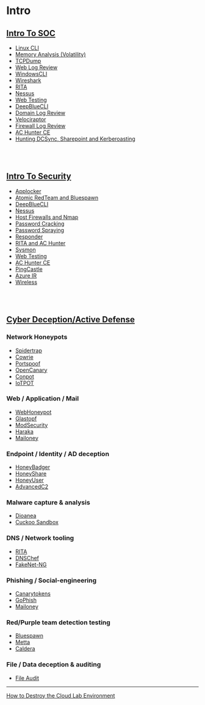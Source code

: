 # Intro
## [Intro To SOC]()

  - [Linux CLI](Tools/IntroClass/LinuxCLI/LinuxCLI.md)
  - [Memory Analysis (Volatility)](Tools/IntroClass/Memory/MemoryAnalysis(Volatility).md)
  - [TCPDump](Tools/IntroClass/TCPDump/TCPDump.md)
  - [Web Log Review](Tools/IntroClass/WebLogReview/WebLogReview.md)
  - [WindowsCLI](Tools/IntroClass/WindowsCLI/WindowsCLI.md)
  - [Wireshark](Tools/IntroClass/Wireshark/Wireshark.md)
  - [RITA](Tools/IntroClass/RITA/RITA.md)
  - [Nessus](Tools/IntroClass/nessus/Nessus.md)
  - [Web Testing](Tools/IntroClass/WebTesting/WebTesting.md)
  - [DeepBlueCLI](Tools/IntroClass/deepbluecli/DeepBlueCLI.md)
  - [Domain Log Review](Tools/IntroClass/DomainLogReview/DomainLogReview.md)
  - [Velociraptor](Tools/IntroClass/Velociraptor/Velociraptor.md)
  - [Firewall Log Review](Tools/IntroClass/FirewallLog/FirewallLog.md)
  - [AC Hunter CE](Tools/IntroClass/ACHCE/ACHunterCE.md)
  - [Hunting DCSync, Sharepoint and Kerberoasting](https://github.com/strandjs/IntroLabs/tree/master/IntroClassFiles/Tools/IntroClass/PoisoningtheWellIR-main)

<br><br>
## [Intro To Security]()

 - [Applocker](Tools/IntroClass/AppLocker/AppLocker.md)
 - [Atomic RedTeam and Bluespawn](Tools/IntroClass/bluespawnIntroClass/Bluespawn.md)
 - [DeepBlueCLI](Tools/IntroClass/deepbluecliIntroClass/DeepBlueCLI.md)
 - [Nessus](Tools/IntroClass/nessusIntroClass/Nessus.md)
 - [Host Firewalls and Nmap](Tools/IntroClass/Nmap/Nmap.md)
 - [Password Cracking](Tools/IntroClass/PasswordCracking/PasswordCracking.md)
 - [Password Spraying](Tools/IntroClass/PasswordSpray/PasswordSpray.md)
 - [Responder](Tools/IntroClass/Responder/Responder.md)
 - [RITA and AC Hunter](Tools/IntroClass/RITAIntroClass/RITA.md)
 - [Sysmon](Tools/IntroClass/Sysmon/Sysmon.md)
 - [Web Testing](Tools/IntroClass/WebTestingIntroClass/WebTesting.md)
 - [AC Hunter CE](Tools/IntroClass/ACHCEIntroClass/ACHunterCE.md)
 - [PingCastle](https://github.com/strandjs/IntroLabs/blob/master/IntroClassFiles/Tools/IntroClass/PingCastle.md)
 - [Azure IR](/IntroClassFiles/Tools/IntroClass/AZURE-MSP-WRITEUP-main/README.md)
 - [Wireless](https://github.com/strandjs/IntroLabs/blob/master/IntroClassFiles/Tools/IntroClass/Wireless.md)

<br><br>
## [Cyber Deception/Active Defense]()

### Network Honeypots
  - [Spidertrap](Tools/IntroClass/Spidertrap/Spidertrap.md)
  - [Cowrie](Tools/IntroClass/Cowrie/Cowrie.md)
  - [Portspoof](Tools/IntroClass/Portspoof/Portspoof.md)
  - [OpenCanary]()
  - [Conpot]()
  - [IoTPOT]()
 
### Web / Application / Mail  
  - [WebHoneypot](Tools/IntroClass/webhoneypot/webhoneypot.md)
  - [Glastopf]()
  - [ModSecurity]()
  - [Haraka]()
  - [Mailoney]()

### Endpoint / Identity / AD deception  
  - [HoneyBadger](Tools/IntroClass/HoneyBadger_files/HoneyBadger.md)
  - [HoneyShare](Tools/IntroClass/honeyshare/HoneyShare.md)
  - [HoneyUser](Tools/IntroClass/honeyuser/honeyuser.md)
  - [AdvancedC2](Tools/IntroClass/pcap/AdvancedC2PCAPAnalysis.md)

### Malware capture & analysis
  - [Dioanea](/IntroClassFiles/Tools/IntroClass/ADHD/dionaea.md)
  - [Cuckoo Sandbox]()
  
### DNS / Network tooling
  - [RITA](Tools/IntroClass/RITA_ADHD/RITA.md)
  - [DNSChef]()
  - [FakeNet-NG]()
  

### Phishing / Social-engineering  
  - [Canarytokens](Tools/IntroClass/canarytokens/Canarytokens.md)
  - [GoPhish]()
  - [Mailoney]()
  
  
### Red/Purple team detection testing
  - [Bluespawn](Tools/IntroClass/bluespawn/Bluespawn.md)
  - [Metta]()
  - [Caldera]()


### File / Data deception & auditing
  - [File Audit](Tools/IntroClass/FileAudit/FileAudit.md)

*** 
[How to Destroy the Cloud Lab Environment](/IntroClassFiles/Tools/IntroClass/LabDestruction/labdestruction.md)












